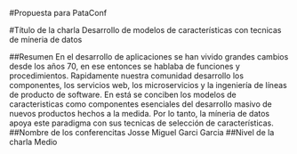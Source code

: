 #Propuesta para PataConf

#Título de la charla
Desarrollo de modelos de características con tecnicas de míneria de datos  

##Resumen
En el desarrollo de aplicaciones se han vivido grandes cambios desde los años 70, en ese entonces se hablaba de funciones y procedimientos.
Rapidamente nuestra comunidad desarrollo los componentes, los servicios web, los microservicios y la ingeniería de líneas de producto 
de software. En está se conciben los modelos de caracteristicas como componentes esenciales del desarrollo masivo de nuevos productos 
hechos a la medida. Por lo tanto, la míneria de datos apoya este paradigma con sus tecnicas de selección de características.
##Nombre de los conferencitas
Josse Miguel Garci Garcia
##Nivel de la charla
Medio
